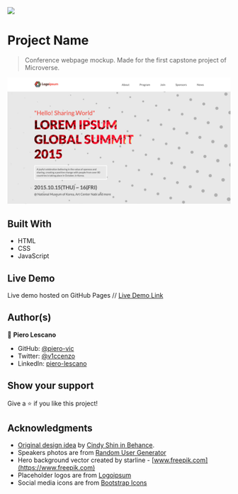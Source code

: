 ![](https://img.shields.io/badge/Microverse-blueviolet)

# Project Name

> Conference webpage mockup. Made for the first capstone project of Microverse.

![screenshot](desktop-screenshot.png)

## Built With

- HTML
- CSS
- JavaScript

## Live Demo

Live demo hosted on GitHub Pages // [Live Demo Link](https://piero-vic.github.io/conference-website/)

## Author(s)

👤 **Piero Lescano**

- GitHub: [@piero-vic](https://github.com/piero-vic)
- Twitter: [@v1ccenzo](https://twitter.com/v1ccenzo)
- LinkedIn: [piero-lescano](https://linkedin.com/in/piero-lescano)

## Show your support

Give a ⭐️ if you like this project!

## Acknowledgments

- [Original design idea](https://www.behance.net/gallery/29845175/CC-Global-Summit-2015) by [Cindy Shin in Behance](https://www.behance.net/adagio07).
- Speakers photos are from [Random User Generator](https://randomuser.me/)
- Hero background vector created by starline - [www.freepik.com](https://www.freepik.com)
- Placeholder logos are from [Logoipsum](https://logoipsum.com/)
- Social media icons are from [Bootstrap Icons](https://icons.getbootstrap.com/)
